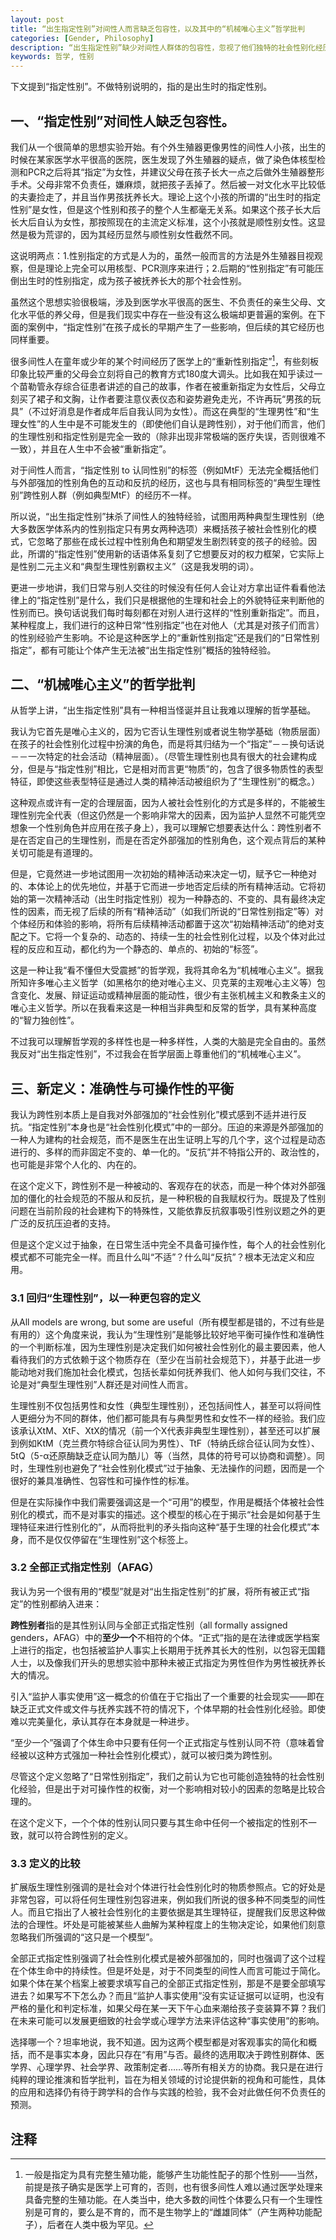 ```yaml
---
layout: post
title: “出生指定性别”对间性人而言缺乏包容性，以及其中的“机械唯心主义”哲学批判
categories: [Gender, Philosophy]
description: “出生指定性别”缺少对间性人群体的包容性，忽视了他们独特的社会性别化经历，例如在童年或少年的某个时间经历医学上的“重新性别指定”和抚养方式的剧变。而且它在哲学上是唯心主义和机械主义的，试图否定生理基础在社会生活中的作用和长期、持续的性别互动。我们提出了扩展版的“生理性别”和“全部正式指定性别”（all formally assigned genders，AFAG）两个替代定义，并比较了它们各自的优劣
keywords: 哲学, 性别
---
```


下文提到“指定性别”。不做特别说明的，指的是出生时的指定性别。

## 一、“指定性别”对间性人缺乏包容性。

我们从一个很简单的思想实验开始。有个外生殖器更像男性的间性人小孩，出生的时候在某家医学水平很高的医院，医生发现了外生殖器的疑点，做了染色体核型检测和PCR之后将其“指定”为女性，并建议父母在孩子长大一点之后做外生殖器整形手术。父母非常不负责任，嫌麻烦，就把孩子丢掉了。然后被一对文化水平比较低的夫妻捡走了，并且当作男孩抚养长大。理论上这个小孩的所谓的“出生时的指定性别”是女性，但是这个性别和孩子的整个人生都毫无关系。如果这个孩子长大后长大后自认为女性，那按照现在的主流定义标准，这个小孩就是顺性别女性。这显然是极为荒谬的，因为其经历显然与顺性别女性截然不同。

这说明两点：1.性别指定的方式是人为的，虽然一般而言的方法是外生殖器目视观察，但是理论上完全可以用核型、PCR测序来进行；2.后期的“性别指定”有可能压倒出生时的性别指定，成为孩子被抚养长大的那个社会性别。

虽然这个思想实验很极端，涉及到医学水平很高的医生、不负责任的亲生父母、文化水平低的养父母，但是我们现实中存在一些没有这么极端却更普遍的案例。在下面的案例中，“指定性别”在孩子成长的早期产生了一些影响，但后续的其它经历也同样重要。

很多间性人在童年或少年的某个时间经历了医学上的“重新性别指定”[^1]，有些刻板印象比较严重的父母会立刻将自己的教育方式180度大调头。比如我在知乎读过一个苗勒管永存综合征患者讲述的自己的故事，作者在被重新指定为女性后，父母立刻买了裙子和文胸，让作者要注意仪表仪态和姿势避免走光，不许再玩“男孩的玩具”（不过好消息是作者成年后自我认同为女性）。而这在典型的“生理男性”和“生理女性”的人生中是不可能发生的（即使他们自认是跨性别），对于他们而言，他们的生理性别和指定性别是完全一致的（除非出现非常极端的医疗失误，否则很难不一致），并且在人生中不会被“重新指定”。

对于间性人而言，“指定性别 to 认同性别”的标签（例如MtF）无法完全概括他们与外部强加的性别角色的互动和反抗的经历，这也与具有相同标签的“典型生理性别”跨性别人群（例如典型MtF）的经历不一样。

所以说，“出生指定性别”抹杀了间性人的独特经验，试图用两种典型生理性别（绝大多数医学体系内的性别指定只有男女两种选项）来概括孩子被社会性别化的模式，它忽略了那些在成长过程中性别角色和期望发生剧烈转变的孩子的经验。因此，所谓的“指定性别”使用新的话语体系复刻了它想要反对的权力框架，它实际上是性别二元主义和“典型生理性别霸权主义”（这是我发明的词）。

更进一步地讲，我们日常与别人交往的时候没有任何人会让对方拿出证件看看他法律上的“指定性别”是什么，我们只是根据他的生理和社会上的外貌特征来判断他的性别而已。换句话说我们每时每刻都在对别人进行这样的“性别重新指定”。而且，某种程度上，我们进行的这种日常“性别指定”也在对他人（尤其是对孩子们而言）的性别经验产生影响。不论是这种医学上的“重新性别指定”还是我们的“日常性别指定”，都有可能让个体产生无法被“出生指定性别”概括的独特经验。

## 二、“机械唯心主义”的哲学批判

从哲学上讲，“出生指定性别”具有一种相当怪诞并且让我难以理解的哲学基础。

我认为它首先是唯心主义的，因为它否认生理性别或者说生物学基础（物质层面）在孩子的社会性别化过程中扮演的角色，而是将其归结为一个“指定”－－换句话说－－一次特定的社会活动（精神层面）。（尽管生理性别也具有很大的社会建构成分，但是与“指定性别”相比，它是相对而言更“物质”的，包含了很多物质性的表型特征，即使这些表型特征是通过人类的精神活动被组织为了“生理性别”的概念。）

这种观点或许有一定的合理层面，因为人被社会性别化的方式是多样的，不能被生理性别完全代表（但这仍然是一个影响非常大的因素，因为监护人显然不可能凭空想象一个性别角色并应用在孩子身上），我可以理解它想要表达什么：跨性别者不是在否定自己的生理性别，而是在否定外部强加的性别角色，这个观点背后的某种关切可能是有道理的。

但是，它竟然进一步地试图用一次初始的精神活动来决定一切，赋予它一种绝对的、本体论上的优先地位，并基于它而进一步地否定后续的所有精神活动。它将初始的第一次精神活动（出生时指定性别）视为一种静态的、不变的、具有最终决定性的因素，而无视了后续的所有“精神活动”（如我们所说的“日常性别指定”等）对个体经历和体验的影响，将所有后续精神活动都置于这次“初始精神活动”的绝对支配之下。它将一个复杂的、动态的、持续一生的社会性别化过程，以及个体对此过程的反应和互动，都化约为一个静态的、单点的、初始的“标签”。

这是一种让我“看不懂但大受震撼”的哲学观，我将其命名为“机械唯心主义”。据我所知许多唯心主义哲学（如黑格尔的绝对唯心主义、贝克莱的主观唯心主义等）包含变化、发展、辩证运动或精神层面的能动性，很少有主张机械主义和教条主义的唯心主义哲学。所以在我看来这是一种相当非典型和反常的哲学，具有某种高度的“智力独创性”。

不过我可以理解哲学观的多样性也是一种多样性，人类的大脑是完全自由的。虽然我反对“出生指定性别”，不过我会在哲学层面上尊重他们的“机械唯心主义”。

## 三、新定义：准确性与可操作性的平衡

我认为跨性别本质上是自我对外部强加的“社会性别化”模式感到不适并进行反抗。“指定性别”本身也是“社会性别化模式”中的一部分。压迫的来源是外部强加的一种人为建构的社会规范，而不是医生在出生证明上写的几个字，这个过程是动态进行的、多样的而非固定不变的、单一化的。“反抗”并不特指公开的、政治性的，也可能是非常个人化的、内在的。

在这个定义下，跨性别不是一种被动的、客观存在的状态，而是一种个体对外部强加的僵化的社会规范的不服从和反抗，是一种积极的自我赋权行为。既提及了性别问题在当前阶段的社会建构下的特殊性，又能依靠反抗叙事吸引性别议题之外的更广泛的反抗压迫者的支持。

但是这个定义过于抽象，在日常生活中完全不具备可操作性，每个人的社会性别化模式都不可能完全一样。而且什么叫“不适”？什么叫“反抗”？根本无法定义和应用。

### 3.1 回归“生理性别”，以一种更包容的定义

从All models are wrong, but some are useful（所有模型都是错的，不过有些是有用的）这个角度来说，我认为“生理性别”是能够比较好地平衡可操作性和准确性的一个判断标准，因为生理性别是决定我们如何被社会性别化的最主要因素，他人看待我们的方式依赖于这个物质存在（至少在当前社会规范下），并基于此进一步能动地对我们施加社会化模式，包括长辈如何抚养我们、他人如何与我们交往，不论是对“典型生理性别”人群还是对间性人而言。

生理性别不仅包括男性和女性（典型生理性别），还包括间性人，甚至可以将间性人更细分为不同的群体，他们都可能具有与典型男性和女性不一样的经验。我们应该承认XtM、XtF、XtX的情况（前一个X代表非典型生理性别），甚至还可以扩展到例如KtM（克兰费尔特综合征认同为男性）、TtF（特纳氏综合征认同为女性）、5tQ（5-α还原酶缺乏症认同为酷儿）等（当然，具体的符号可以协商和调整）。同时，生理性别也避免了“社会性别化模式”过于抽象、无法操作的问题，因而是一个很好的兼具准确性、包容性和可操作性的标准。

但是在实际操作中我们需要强调这是一个“可用”的模型，作用是概括个体被社会性别化的模式，而不是对事实的描述。这个模型的核心在于揭示“社会是如何基于生理特征来进行性别化的”，从而将批判的矛头指向这种“基于生理的社会化模式”本身，而不是仅仅停留在“生理性别”这个标签上。

### 3.2 全部正式指定性别（AFAG）

我认为另一个很有用的“模型”就是对“出生指定性别”的扩展，将所有被正式“指定”的性别都纳入进来：

**跨性别者**指的是其性别认同与全部正式指定性别（all formally assigned genders，AFAG）中的**至少一个**不相符的个体。“正式”指的是在法律或医学档案上进行的指定，也包括被监护人事实上长期用于抚养其长大的性别，以包容无国籍人士，以及像我们开头的思想实验中那种未被正式指定为男性但作为男性被抚养长大的情况。

引入“监护人事实使用”这一概念的价值在于它指出了一个重要的社会现实——即在缺乏正式文件或文件与抚养实践不符的情况下，个体早期的社会性别化经验。即使难以完美量化，承认其存在本身就是一种进步。

“至少一个”强调了个体生命中只要有任何一个正式指定与性别认同不符（意味着曾经被以这种方式强加一种社会性别化模式），就可以被归类为跨性别。

尽管这个定义忽略了“日常性别指定”，我们之前认为它也可能创造独特的社会性别化经验，但是出于对可操作性的权衡，对一个影响相对较小的因素的忽略是比较合理的。

在这个定义下，一个个体的性别认同只要与其生命中任何一个被指定的性别不一致，就可以符合跨性别的定义。

### 3.3 定义的比较

扩展版生理性别强调的是社会对个体进行社会性别化时的物质参照点。它的好处是非常包容，可以将任何生理性别包容进来，例如我们所说的很多种不同类型的间性人。而且它指出了人被社会性别化的主要依据是其生理特征，提醒我们反思这种做法的合理性。坏处是可能被某些人曲解为某种程度上的生物决定论，如果他们刻意忽略我们所强调的“这只是一个模型”。

全部正式指定性别强调了社会性别化模式是被外部强加的，同时也强调了这个过程在个体生命中的持续性。但是坏处是，对于不同类型的间性人而言可能过于简化。如果个体在某个档案上被要求填写自己的全部正式指定性别，那是不是要全部填写进去？如果写不下怎么办？而且“监护人事实使用”没有实证证据可以证明，也没有严格的量化和判定标准，如果父母在某一天下午心血来潮给孩子变装算不算？我们在未来可能可以发展更细致的社会学或心理学方法来评估这种“事实使用”的影响。

选择哪一个？坦率地说，我不知道。因为这两个模型都是对客观事实的简化和概括，而不是事实本身，因此只存在“有用”与否。最终的选用取决于跨性别群体、医学界、心理学界、社会学界、政策制定者……等所有相关方的协商。我只是在进行纯粹的理论推演和哲学批判，旨在为相关领域的讨论提供新的视角和可能性，具体的应用和选择仍有待于跨学科的合作与实践的检验，我不会对此做任何不负责任的预测。

## 注释

[^1]: 一般是指定为具有完整生殖功能，能够产生功能性配子的那个性别——当然，前提是孩子确实是医学上可育的，否则，也有很多间性人难以通过医学处理来具备完整的生殖功能。在人类当中，绝大多数的间性个体要么只有一个生理性别是可育的，要么是不育的，而不是生物学上的“雌雄同体”（产生两种功能配子），后者在人类中极为罕见。
